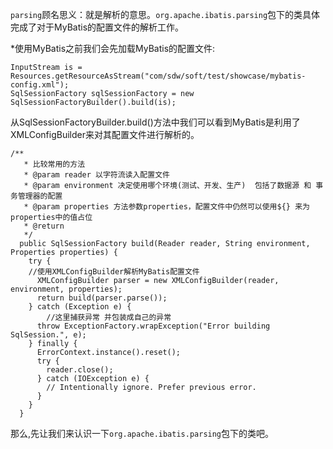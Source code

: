 `parsing`顾名思义：就是解析的意思。`org.apache.ibatis.parsing`包下的类具体完成了对于MyBatis的配置文件的解析工作。

*使用MyBatis之前我们会先加载MyBatis的配置文件:

```
InputStream is = Resources.getResourceAsStream("com/sdw/soft/test/showcase/mybatis-config.xml");
SqlSessionFactory sqlSessionFactory = new SqlSessionFactoryBuilder().build(is);
```
从SqlSessionFactoryBuilder.build()方法中我们可以看到MyBatis是利用了XMLConfigBuilder来对其配置文件进行解析的。
```
/**
   * 比较常用的方法
   * @param reader 以字符流读入配置文件
   * @param environment 决定使用哪个环境(测试、开发、生产)  包括了数据源 和 事务管理器的配置
   * @param properties 方法参数properties，配置文件中仍然可以使用${} 来为properties中的值占位
   * @return
   */
  public SqlSessionFactory build(Reader reader, String environment, Properties properties) {
    try {
    //使用XMLConfigBuilder解析MyBatis配置文件
      XMLConfigBuilder parser = new XMLConfigBuilder(reader, environment, properties);
      return build(parser.parse());
    } catch (Exception e) {
    	//这里捕获异常 并包装成自己的异常
      throw ExceptionFactory.wrapException("Error building SqlSession.", e);
    } finally {
      ErrorContext.instance().reset();
      try {
        reader.close();
      } catch (IOException e) {
        // Intentionally ignore. Prefer previous error.
      }
    }
  }
```
那么,先让我们来认识一下`org.apache.ibatis.parsing`包下的类吧。
